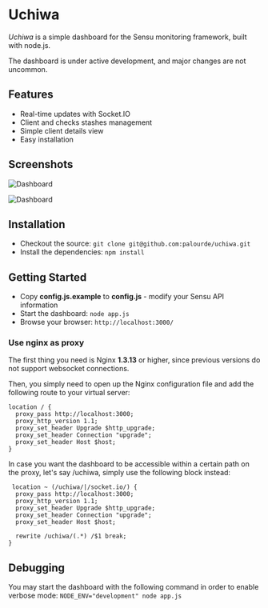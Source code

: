 # Uchiwa

*Uchiwa* is a simple dashboard for the Sensu monitoring framework, built with node.js.

The dashboard is under active development, and major changes are not uncommon.

## Features

* Real-time updates with Socket.IO
* Client and checks stashes management
* Simple client details view
* Easy installation

## Screenshots

![Dashboard](http://palourde.github.io/images/uchiwa-dashboard.png)

![Dashboard](http://palourde.github.io/images/uchiwa-client.png)

## Installation

* Checkout the source: `git clone git@github.com:palourde/uchiwa.git`
* Install the dependencies: `npm install`

## Getting Started

* Copy **config.js.example** to **config.js** - modify your Sensu API information
* Start the dashboard: `node app.js`
* Browse your browser: `http://localhost:3000/`

### Use nginx as proxy

The first thing you need is Nginx **1.3.13** or higher, since previous versions do not support websocket connections.

Then, you simply need to open up the Nginx configuration file and add the following route to your virtual server:
```
location / {
  proxy_pass http://localhost:3000;
  proxy_http_version 1.1;
  proxy_set_header Upgrade $http_upgrade;
  proxy_set_header Connection "upgrade";
  proxy_set_header Host $host;
}
```

In case you want the dashboard to be accessible within a certain path on the proxy, let's say /uchiwa, simply use the following block instead:
```
 location ~ (/uchiwa/|/socket.io/) {
  proxy_pass http://localhost:3000;
  proxy_http_version 1.1;
  proxy_set_header Upgrade $http_upgrade;
  proxy_set_header Connection "upgrade";
  proxy_set_header Host $host;

  rewrite /uchiwa/(.*) /$1 break;
}
```

## Debugging
You may start the dashboard with the following command in order to enable verbose mode: `NODE_ENV="development" node app.js`
